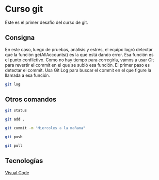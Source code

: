 # Curso git

Este es el primer desafío del curso de git.

## Consigna

En este caso, luego de pruebas, análisis y estrés, el equipo logró detectar que la función getAllAccounts()
es la que está dando error. Esa función es el punto conflictivo. Como no hay tiempo para corregirla,
vamos a usar Git para revertir el commit en el que se subió esa función.
El primer paso es detectar el commit. Usa Git Log para buscar el commit en el que figure la llamada a
esa función.

```bash
git log
```

## Otros comandos

```bash
git status

git add .

git commit -m "Miercoles a la mañana"

git push

git pull
```

## Tecnologías

[Visual Code](https://code.visualstudio.com/)
